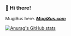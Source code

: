 ### 👋 Hi there!

MugiSus here. **[_MugiSus.com_](https://mugisus.com)**

[![Anurag's GitHub stats](https://github-readme-stats.vercel.app/api?username=MugiSus&show_icons=true&theme=dark)](https://github.com/anuraghazra/github-readme-stats)
